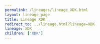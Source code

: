 ```yaml
---
permalink: /lineages/lineage_XDK.html
layout: lineage_page
title: Lineage XDK
redirect_to: ../lineage.html?lineage=XDK
lineage: XDK
children: ['XDK']
---
```


